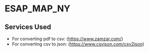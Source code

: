 # ESAP_MAP_NY

## Services Used

- For converting pdf to csv: (https://www.zamzar.com/)
- For converting csv to json: (https://www.csvjson.com/csv2json)
